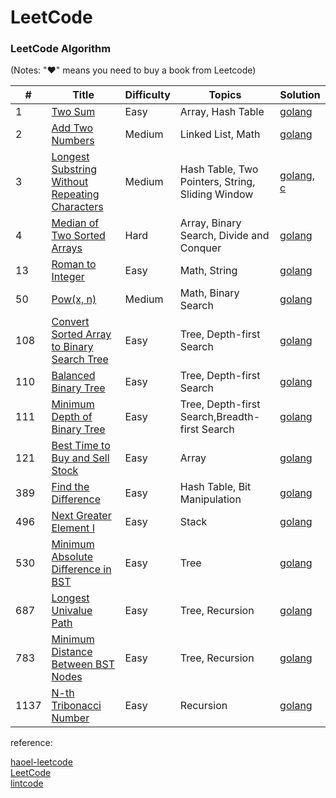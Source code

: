 LeetCode
========

### LeetCode Algorithm

(Notes: "&hearts;" means you need to buy a book from Leetcode)



| #    | Title                                                                                                                                       | Difficulty | Topics                                           | Solution                                                                                                                                                  |
| ---- | ------------------------------------------------------------------------------------------------------------------------------------------- | ---------- | ------------------------------------------------ | --------------------------------------------------------------------------------------------------------------------------------------------------------- |
| 1    | [Two Sum](https://leetcode.com/problems/two-sum/description/)                                                                               | Easy       | Array, Hash Table                                | [golang](./algorithms/golang/1.two-sum.go)                                                                                                                |
| 2    | [Add Two Numbers](https://leetcode.com/problems/add-two-numbers/description/)                                                               | Medium     | Linked List, Math                                | [golang](./algorithms/golang/2.add-two-numbers.go)                                                                                                        |
| 3    | [Longest Substring Without Repeating Characters](https://leetcode.com/problems/longest-substring-without-repeating-characters/description/) | Medium     | Hash Table, Two Pointers, String, Sliding Window | [golang](./algorithms/golang/3.longest-substring-without-repeating-characters.go), [c](./algorithms/c/3.longest-substring-without-repeating-characters.c) |
| 4    | [Median of Two Sorted Arrays](https://leetcode.com/problems/median-of-two-sorted-arrays/description/)                                       | Hard       | Array, Binary Search, Divide and Conquer         | [golang](./algorithms/golang/4.median-of-two-sorted-arrays.go)                                                                                            |
| 13   | [Roman to Integer](https://leetcode.com/problems/roman-to-integer/)                                                                         | Easy       | Math, String                                     | [golang](./algorithms/golang/13.roman-to-integer.go)                                                                                                      |
| 50   | [Pow(x, n)](https://leetcode.com/problems/powx-n/description/)                                                                              | Medium     | Math, Binary Search                              | [golang](./algorithms/golang/50.pow-x-n.go)                                                                                                               |
| 108  | [Convert Sorted Array to Binary Search Tree](https://leetcode.com/problems/convert-sorted-array-to-binary-search-tree/description/)         | Easy       | Tree, Depth-first Search                         | [golang](./algorithms/golang/108.convert-sorted-array-to-binary-search-tree.go)                                                                           |
| 110  | [Balanced Binary Tree](https://leetcode.com/problems/balanced-binary-tree/description/)                                                     | Easy       | Tree, Depth-first Search                         | [golang](./algorithms/golang/110.balanced-binary-tree.go)                                                                                                 |
| 111  | [Minimum Depth of Binary Tree](https://leetcode.com/problems/minimum-depth-of-binary-tree/description/)                                     | Easy       | Tree, Depth-first Search,Breadth-first Search    | [golang](./algorithms/golang/111.minimum-depth-of-binary-tree.go)                                                                                         |
| 121  | [Best Time to Buy and Sell Stock](https://leetcode.com/problems/best-time-to-buy-and-sell-stock/description/)                               | Easy       | Array                                            | [golang](./algorithms/golang/121.best-time-to-buy-and-sell-stock.go)                                                                                      |
| 389  | [Find the Difference](https://leetcode.com/problems/find-the-difference/description/)                                                       | Easy       | Hash Table, Bit Manipulation                     | [golang](./algorithms/golang/389.find-the-difference.go)                                                                                                  |
| 496  | [Next Greater Element I](https://leetcode.com/problems/next-greater-element-i/description/)                                                 | Easy       | Stack                                            | [golang](./algorithms/golang/496.next-greater-element-i.go)                                                                                               |
| 530  | [Minimum Absolute Difference in BST](https://leetcode.com/problems/minimum-absolute-difference-in-bst/)                                     | Easy       | Tree                                             | [golang](./algorithms/golang/530.minimum-absolute-difference-in-bst.go)                                                                                   |
| 687  | [Longest Univalue Path](https://leetcode.com/problems/longest-univalue-path/description/)                                                   | Easy       | Tree, Recursion                                  | [golang](./algorithms/golang/687.longest-univalue-path.go)                                                                                                |
| 783  | [Minimum Distance Between BST Nodes](https://leetcode.com/problems/minimum-distance-between-bst-nodes/description/)                         | Easy       | Tree, Recursion                                  | [golang](./algorithms/golang/783.minimum-distance-between-bst-nodes.go)                                                                                   |
| 1137 | [N-th Tribonacci Number](https://leetcode.com/problems/n-th-tribonacci-number/submissions/)                                                 | Easy       | Recursion                                        | [golang](./algorithms/golang/1137.n-th-tribonacci-number.go)                                                                                              |


reference:  

[haoel-leetcode](https://github.com/haoel/leetcode)  
[LeetCode](https://leetcode.com/)  
[lintcode](https://www.lintcode.com/)  
